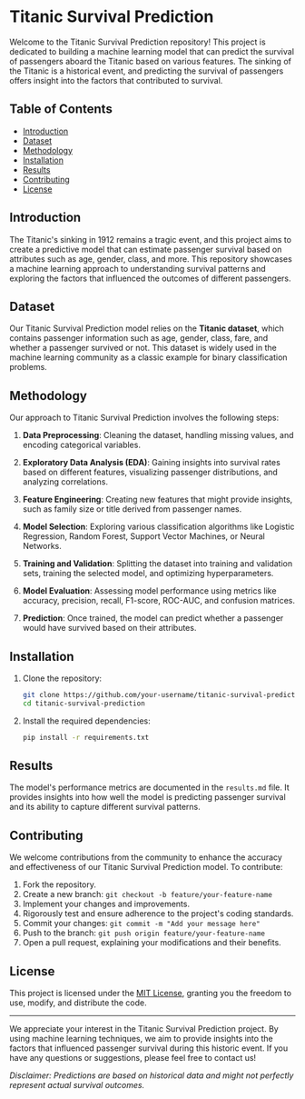 # Titanic Survival Prediction

Welcome to the Titanic Survival Prediction repository! This project is dedicated to building a machine learning model that can predict the survival of passengers aboard the Titanic based on various features. The sinking of the Titanic is a historical event, and predicting the survival of passengers offers insight into the factors that contributed to survival.

## Table of Contents

- [Introduction](#introduction)
- [Dataset](#dataset)
- [Methodology](#methodology)
- [Installation](#installation)
- [Results](#results)
- [Contributing](#contributing)
- [License](#license)

## Introduction

The Titanic's sinking in 1912 remains a tragic event, and this project aims to create a predictive model that can estimate passenger survival based on attributes such as age, gender, class, and more. This repository showcases a machine learning approach to understanding survival patterns and exploring the factors that influenced the outcomes of different passengers.

## Dataset

Our Titanic Survival Prediction model relies on the **Titanic dataset**, which contains passenger information such as age, gender, class, fare, and whether a passenger survived or not. This dataset is widely used in the machine learning community as a classic example for binary classification problems.

## Methodology

Our approach to Titanic Survival Prediction involves the following steps:

1. **Data Preprocessing**: Cleaning the dataset, handling missing values, and encoding categorical variables.

2. **Exploratory Data Analysis (EDA)**: Gaining insights into survival rates based on different features, visualizing passenger distributions, and analyzing correlations.

3. **Feature Engineering**: Creating new features that might provide insights, such as family size or title derived from passenger names.

4. **Model Selection**: Exploring various classification algorithms like Logistic Regression, Random Forest, Support Vector Machines, or Neural Networks.

5. **Training and Validation**: Splitting the dataset into training and validation sets, training the selected model, and optimizing hyperparameters.

6. **Model Evaluation**: Assessing model performance using metrics like accuracy, precision, recall, F1-score, ROC-AUC, and confusion matrices.

7. **Prediction**: Once trained, the model can predict whether a passenger would have survived based on their attributes.

## Installation

1. Clone the repository:
   ```bash
   git clone https://github.com/your-username/titanic-survival-prediction.git
   cd titanic-survival-prediction
   ```

2. Install the required dependencies:
   ```bash
   pip install -r requirements.txt
   ```
## Results

The model's performance metrics are documented in the `results.md` file. It provides insights into how well the model is predicting passenger survival and its ability to capture different survival patterns.

## Contributing

We welcome contributions from the community to enhance the accuracy and effectiveness of our Titanic Survival Prediction model. To contribute:

1. Fork the repository.
2. Create a new branch: `git checkout -b feature/your-feature-name`
3. Implement your changes and improvements.
4. Rigorously test and ensure adherence to the project's coding standards.
5. Commit your changes: `git commit -m "Add your message here"`
6. Push to the branch: `git push origin feature/your-feature-name`
7. Open a pull request, explaining your modifications and their benefits.

## License

This project is licensed under the [MIT License](LICENSE), granting you the freedom to use, modify, and distribute the code.

---

We appreciate your interest in the Titanic Survival Prediction project. By using machine learning techniques, we aim to provide insights into the factors that influenced passenger survival during this historic event. If you have any questions or suggestions, please feel free to contact us!

*Disclaimer: Predictions are based on historical data and might not perfectly represent actual survival outcomes.*
